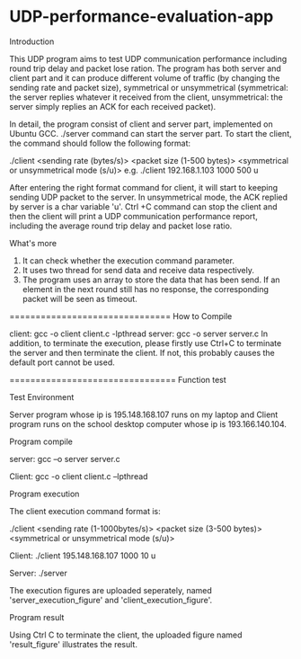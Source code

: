 UDP-performance-evaluation-app
==============================
Introduction

This UDP program aims to test UDP communication performance including round trip delay and packet lose ration. The program has both server and client part and it can produce different volume of traffic (by changing the sending rate and packet size), symmetrical or unsymmetrical (symmetrical: the server replies whatever it received from the client, unsymmetrical: the server simply replies an ACK for each received packet).

In detail, the program consist of client and server part, implemented on Ubuntu GCC. ./server command can start the server part. To start the client, the command should follow the following format:

./client <host IP address> <sending rate (bytes/s)> <packet size (1-500 bytes)> <symmetrical or unsymmetrical mode (s/u)>
e.g. ./client 192.168.1.103 1000 500 u

After entering the right format command for client, it will start to keeping sending UDP packet to the server. In unsymmetrical mode, the ACK replied by server is a char variable 'u'. Ctrl +C command can stop the client and then the client will print a UDP communication performance report, including the average round trip delay and packet lose ratio.

What's more
1. It can check whether the execution command parameter.
2. It uses two thread for send data and receive data respectively.
3. The program uses an array to store the data that has been send. If an element in the next round still has no response, the corresponding packet will be seen as timeout.  


===============================
How to Compile

client: gcc -o client client.c -lpthread
server: gcc -o server server.c 
In addition, to terminate the execution, please firstly use Ctrl+C to terminate the server and then terminate the client. If not, this probably causes the default port cannot be used.

================================
Function test


Test Environment

Server program whose ip is 195.148.168.107 runs on my laptop and Client program runs on the school desktop computer whose ip is 193.166.140.104.

Program compile

server: gcc –o server server.c

Client: gcc -o client client.c –lpthread

Program execution

The client execution command format is:

./client <host IP address> <sending rate (1-1000bytes/s)> <packet size (3-500 bytes)> <symmetrical or unsymmetrical mode (s/u)>

Client: ./client 195.148.168.107 1000 10 u

Server: ./server

The execution figures are uploaded seperately, named 'server_execution_figure' and 'client_execution_figure'.

Program result

Using Ctrl C to terminate the client, the uploaded figure named 'result_figure' illustrates the result.
